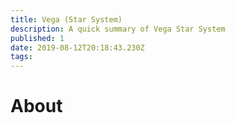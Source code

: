 ```yaml
---
title: Vega (Star System)
description: A quick summary of Vega Star System
published: 1
date: 2019-08-12T20:18:43.230Z
tags: 
---
```


# About
